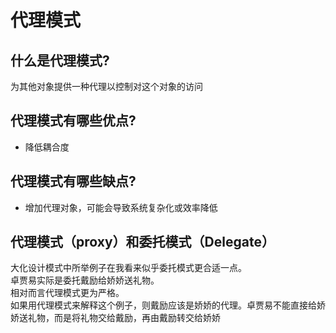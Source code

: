 # 代理模式

## 什么是代理模式?

为其他对象提供一种代理以控制对这个对象的访问

## 代理模式有哪些优点?

* 降低耦合度

## 代理模式有哪些缺点?

* 增加代理对象，可能会导致系统复杂化或效率降低

<!--## 适用场景-->


## 代理模式（proxy）和委托模式（Delegate）
大化设计模式中所举例子在我看来似乎委托模式更合适一点。  
卓贾易实际是委托戴励给娇娇送礼物。  
相对而言代理模式更为严格。  
如果用代理模式来解释这个例子，则戴励应该是娇娇的代理。卓贾易不能直接给娇娇送礼物，而是将礼物交给戴励，再由戴励转交给娇娇

